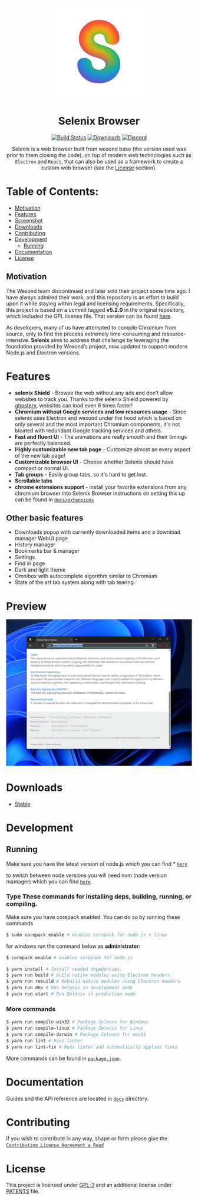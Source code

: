 <p align="center">
  <a href="https://revalex-technologies.github.io/Revalex-Technologies-Home/"><img src="static/icons/icon.png" width="256"></a>
</p>

<div align="center">
  <h1>Selenix Browser</h1>

[![Build Status](https://github.com/Revalex-Technologies/selenix-Browser/actions/workflows/build.yml/badge.svg)](https://github.com/Revalex-Technologies/selenix-Browser/actions)
[![Downloads](https://img.shields.io/github/downloads/Revalex-Technologies/selenix-Browser/total.svg?style=flat-square)](https://revalex-technologies.github.io/Revalex-Technologies-Home/#/projects/selenix)
[![Discord](https://discordapp.com/api/guilds/1402495455077732422/widget.png?style=shield)](https://discord.gg/x6BKcWM4pf)

Selenix is a web browser built from wexond base (the version used was prior to them closing the code), on top of modern web technologies such as `Electron` and `React`, that can also be used as a framework to create a custom web browser (see the [License](#license) section).

</div>

# Table of Contents:
- [Motivation](#motivation)
- [Features](#features)
- [Screenshot](#screenshot)
- [Downloads](#downloads)
- [Contributing](#contributing)
- [Development](#development)
  - [Running](#running)
- [Documentation](#documentation)
- [License](#license)

## Motivation

The Wexond team discontinued and later sold their project some time ago. I have always admired their work, and this repository is an effort to build upon it while staying within legal and licensing requirements. Specifically, this project is based on a commit tagged **v5.2.0** in the original repository, which included the GPL license file. That version can be found [here](https://github.com/wexond/browser-base/tree/v5.2.0).  

As developers, many of us have attempted to compile Chromium from source, only to find the process extremely time-consuming and resource-intensive. **Selenix** aims to address that challenge by leveraging the foundation provided by Wexond’s project, now updated to support modern Node.js and Electron versions.  

# Features

- **selenix Shield** - Browse the web without any ads and don't allow websites to track you. Thanks to the selenix Shield powered by [ghostery](https://github.com/ghostery/adblocker), websites can load even 8 times faster!
- **Chromium without Google services and low resources usage** - Since selenix uses Electron and wexond under the hood which is based on only several and the most important Chromium components, it's not bloated with redundant Google tracking services and others.
- **Fast and fluent UI** - The animations are really smooth and their timings are perfectly balanced.
- **Highly customizable new tab page** - Customize almost an every aspect of the new tab page!
- **Customizable browser UI** - Choose whether Selenix should have compact or normal UI.
- **Tab groups** - Easily group tabs, so it's hard to get lost.
- **Scrollable tabs**
- **chrome extensions support** - install your favorite extensions from any chromium browser into Selenix Browser instructions on setting this up can be found in [`docs/extensions`](docs/extensions.md)


## Other basic features

- Downloads popup with currently downloaded items and a download manager WebUI page
- History manager
- Bookmarks bar & manager
- Settings
- Find in page
- Dark and light theme
- Omnibox with autocomplete algorithm similar to Chromium
- State of the art tab system along with tab tearing.

# Preview

![Preview](preview.png)

# Downloads
- [Stable](https://github.com/Revalex-Technologies/Selenix-Browser/releases)

# Development

## Running

Make sure you have the latest version of node.js which you can find * [`here`](https://nodejs.org/en/)

to switch between node versions you will need nvm (node version mamager) which you can find [`here`](https://github.com/nvm-sh/nvm/releases).


### Type These commands for installing deps, building, running, or compiling.

Make sure you have corepack enabled. You can do so by running these commands

```bash
$ sudo corepack enable # enables corepack for node.js + linux
```

for windows run the command below as **administrator**:

```bash
$ corepack enable # enables corepack for node.js
```

```bash
$ yarn install # Install needed depedencies.
$ yarn run build # build native modules using Electron headers.
$ yarn run rebuild # Rebuild native modules using Electron headers.
$ yarn run dev # Run Selenix in development mode
$ yarn run start # Run Selenix in production mode
```

### More commands

```bash
$ yarn run compile-win32 # Package Selenix for Windows
$ yarn run compile-linux # Package Selenix for Linux
$ yarn run compile-darwin # Package Selenix for macOS
$ yarn run lint # Runs linter
$ yarn run lint-fix # Runs linter and automatically applies fixes
```

More commands can be found in [`package.json`](package.json).

# Documentation

Guides and the API reference are located in [`docs`](docs) directory.

# Contributing

if you wish to contribute in any way, shape or form please give the [`Contributing License Agreement a Read`](CONTRIBUTING.md)


# License

This project is licensed under [GPL-3](LICENSE) and an additional license under [PATENTS](PATENTS) file.
